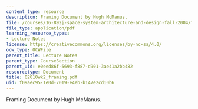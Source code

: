 ```yaml
---
content_type: resource
description: Framing Document by Hugh McManus.
file: /courses/16-892j-space-system-architecture-and-design-fall-2004/f09aec951e0d7019e4ebb147e2cd10b6_02010wk2_framing.pdf
file_type: application/pdf
learning_resource_types:
- Lecture Notes
license: https://creativecommons.org/licenses/by-nc-sa/4.0/
ocw_type: OCWFile
parent_title: Lecture Notes
parent_type: CourseSection
parent_uid: e0eed86f-5693-f887-d901-3ae41a2bb482
resourcetype: Document
title: 02010wk2_framing.pdf
uid: f09aec95-1e0d-7019-e4eb-b147e2cd10b6
---
```

Framing Document by Hugh McManus.